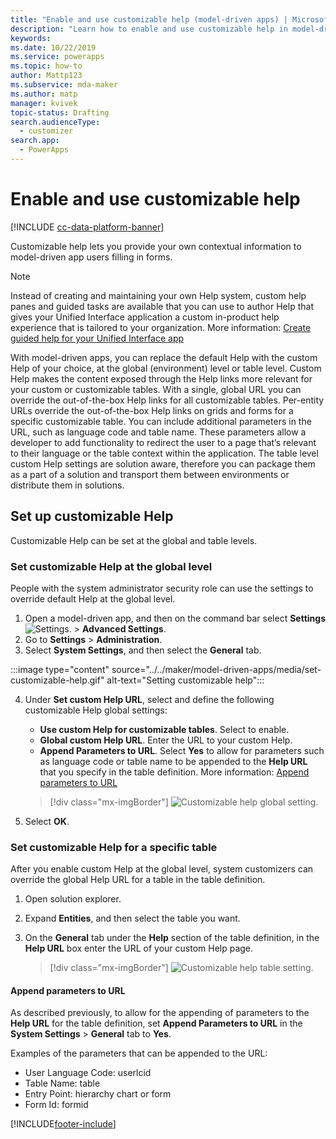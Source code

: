```yaml
---
title: "Enable and use customizable help (model-driven apps) | MicrosoftDocs"
description: "Learn how to enable and use customizable help in model-driven apps"
keywords: 
ms.date: 10/22/2019
ms.service: powerapps
ms.topic: how-to
author: Mattp123
ms.subservice: mda-maker
ms.author: matp
manager: kvivek
topic-status: Drafting
search.audienceType: 
  - customizer
search.app: 
  - PowerApps
---
```


# Enable and use customizable help

[!INCLUDE [cc-data-platform-banner](../../includes/cc-data-platform-banner.md)]

Customizable help lets you provide your own contextual information to model-driven app users filling in forms.

> [!NOTE]
> Instead of creating and maintaining your own Help system, custom help panes and guided tasks are available that you can use to author Help that gives your Unified Interface application a custom in-product help experience that is tailored to your organization. More information: [Create guided help for your Unified Interface app](../data-platform/create-custom-help-pages.md)

With model-driven apps, you can replace the default Help with the custom Help of your choice, at the global (environment) level or table level. Custom Help makes the content exposed through the Help links more relevant for your custom or customizable tables. With a single, global URL you can override the out-of-the-box Help links for all customizable tables. Per-entity URLs override the out-of-the-box Help links on grids and forms for a specific customizable table. You can include additional parameters in the URL, such as language code and table name. These parameters allow a developer to add functionality to redirect the user to a page that’s relevant to their language or the table context within the application. The table level custom Help settings are solution aware, therefore you can package them as a part of a solution and transport them between environments or distribute them in solutions.

## Set up customizable Help
Customizable Help can be set at the global and table levels.

### Set customizable Help at the global level
People with the system administrator security role can use the settings to override default Help at the global level.
1. Open a model-driven app, and then on the command bar select **Settings** ![Settings.](../model-driven-apps/media/powerapps-gear.png) > **Advanced  Settings**.
2. Go to **Settings** > **Administration**.
3. Select **System Settings**, and then select the **General** tab.

:::image type="content" source="../../maker/model-driven-apps/media/set-customizable-help.gif" alt-text="Setting customizable help":::

4. Under **Set custom Help URL**, select and define the following customizable Help global settings: 
     - **Use custom Help for customizable tables**. Select to enable.  
     - **Global custom Help URL**. Enter the URL to your custom Help.
     - **Append Parameters to URL**. Select **Yes** to allow for parameters such as language code or table name to be appended to the **Help URL** that you specify in the table definition. More information: [Append parameters to URL](#append-parameters-to-url)  

    > [!div class="mx-imgBorder"]
    > ![Customizable help global setting.](media/customizable-help-global-setting.png)

5. Select **OK**.

### Set customizable Help for a specific table
After you enable custom Help at the global level, system customizers can override the global Help URL for a table in the table definition.

1. Open solution explorer.
2. Expand **Entities**, and then select the table you want.
3. On the **General** tab under the **Help** section of the table definition, in the **Help URL** box enter the URL of your custom Help page.

    > [!div class="mx-imgBorder"]
    > ![Customizable help table setting.](media/customizable-help-entity-setting.png)

#### Append parameters to URL
As described previously, to allow for the appending of parameters to the **Help URL** for the table definition, set **Append Parameters to URL** in the **System Settings** > **General** tab to **Yes**.

Examples of the parameters that can be appended to the URL:

- User Language Code: userlcid
- Table Name: table
- Entry Point: hierarchy chart or form
- Form Id: formid

[!INCLUDE[footer-include](../../includes/footer-banner.md)]
